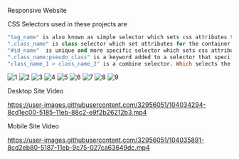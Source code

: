 Responsive Website

CSS Selectors used in these projects are
```ruby
"tag_name" is also known as simple selector which sets css attributes to the same tags.
".class_name" is class selector which set attributes for the container having the class name. Same class names can be used with multiple tags.
"#id_name"  is unique and more specific selector which sets css attributes for the particular container having the same id name.
".class_name:pseudo_class" is a keyword added to a selector that specifies a special state of the selected element(s). For example, :hover can be used to change a button's color when the user's pointer hovers over it.   
"class_name_1 > class_name_2" is a combine selector. Which selects the class_name_2 whose parent is class_name_1 and applies css to it.
```

![1](https://user-images.githubusercontent.com/32956051/104035063-8abc5d00-5186-11eb-9ebc-609c3efba0a8.PNG)
![2](https://user-images.githubusercontent.com/32956051/104035065-8b54f380-5186-11eb-9d43-ab8f4fb6582e.PNG)
![3](https://user-images.githubusercontent.com/32956051/104035066-8bed8a00-5186-11eb-95da-796ccb95157b.PNG)
![4](https://user-images.githubusercontent.com/32956051/104035054-88f29980-5186-11eb-8760-f2114b9b9e98.PNG)
![5](https://user-images.githubusercontent.com/32956051/104035056-898b3000-5186-11eb-8aab-969deadb0e26.PNG)
![6](https://user-images.githubusercontent.com/32956051/104035058-8a23c680-5186-11eb-9ff4-0220f5d3fbdb.PNG)
![7](https://user-images.githubusercontent.com/32956051/104035059-8a23c680-5186-11eb-8040-1862db5b96de.PNG)
![8](https://user-images.githubusercontent.com/32956051/104035060-8abc5d00-5186-11eb-81d9-3d90b53cd9c9.PNG)
![9](https://user-images.githubusercontent.com/32956051/104035062-8abc5d00-5186-11eb-8425-0b087bcb5e17.PNG)

Desktop Site Video

https://user-images.githubusercontent.com/32956051/104034294-8cd1ec00-5185-11eb-88c2-e9f2b26212b3.mp4


Mobile Site Video

https://user-images.githubusercontent.com/32956051/104035891-8cd2eb80-5187-11eb-9c75-027ca63649dc.mp4
